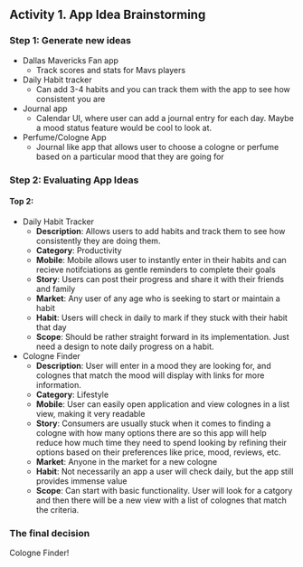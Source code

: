 ## Activity 1. App Idea Brainstorming

### Step 1: Generate new ideas

- Dallas Mavericks Fan app
    - Track scores and stats for Mavs players
- Daily Habit tracker 
    - Can add 3-4 habits and you can track them with the app to see how consistent you are
- Journal app
    - Calendar UI, where user can add a journal entry for each day. Maybe a mood status feature would be cool to look at. 
- Perfume/Cologne App
    - Journal like app that allows user to choose a cologne or perfume based on a particular mood that they are going for

### Step 2: Evaluating App Ideas

#### Top 2:
- Daily Habit Tracker
    - **Description**: Allows users to add habits and track them to see how consistently they are doing them. 
    - **Category**: Productivity
    - **Mobile**: Mobile allows user to instantly enter in their habits and can recieve notifciations as gentle reminders to complete their goals 
    - **Story**: Users can post their progress and share it with their friends and family
    - **Market**: Any user of any age who is seeking to start or maintain a habit
    - **Habit**: Users will check in daily to mark if they stuck with their habit that day
    - **Scope**: Should be rather straight forward in its implementation. Just need a design to note daily progress on a habit.
- Cologne Finder
    - **Description**: User will enter in a mood they are looking for, and colognes that match the mood will display with links for more information. 
    - **Category**: Lifestyle
    - **Mobile**: User can easily open application and view colognes in a list view, making it very readable
    - **Story**: Consumers are usually stuck when it comes to finding a cologne with how many options there are so this app will help reduce how much time they need to spend looking by refining their options based on their preferences like price, mood, reviews, etc. 
    - **Market**: Anyone in the market for a new cologne
    - **Habit**: Not necessarily an app a user will check daily, but the app still provides immense value
    - **Scope**: Can start with basic functionality. User will look for a catgory and then there will be a new view with a list of colognes that match the criteria.

### The final decision

Cologne Finder!